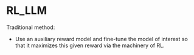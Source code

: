 # RL_LLM

Traditional method:
- Use an auxiliary reward model and fine-tune the model of interest so that it maximizes this given reward via the machinery of RL.
